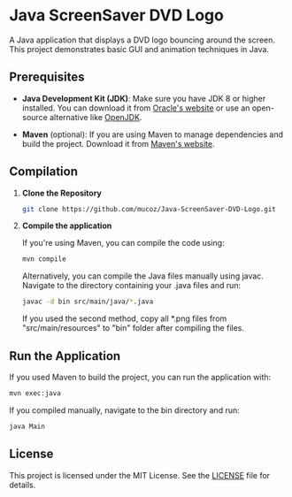 # Java ScreenSaver DVD Logo

A Java application that displays a DVD logo bouncing around the screen. This project demonstrates basic GUI and animation techniques in Java.

## Prerequisites

- **Java Development Kit (JDK)**: Make sure you have JDK 8 or higher installed. You can download it from [Oracle's website](https://www.oracle.com/java/technologies/javase-jdk11-downloads.html) or use an open-source alternative like [OpenJDK](https://openjdk.java.net/).

- **Maven** (optional): If you are using Maven to manage dependencies and build the project. Download it from [Maven's website](https://maven.apache.org/download.cgi).

## Compilation

1. **Clone the Repository**

   ```sh
   git clone https://github.com/mucoz/Java-ScreenSaver-DVD-Logo.git   
    ```

2. **Compile the application**
   
   If you're using Maven, you can compile the code using:

    ```sh
    mvn compile
    ```
   Alternatively, you can compile the Java files manually using javac. Navigate to the directory containing your .java files and run:

   ```sh
   javac -d bin src/main/java/*.java
   ```
   If you used the second method, copy all *.png files from "src/main/resources" to "bin" folder after compiling the files. 
   


## Run the Application
If you used Maven to build the project, you can run the application with:
```sh
mvn exec:java
```
    
    
If you compiled manually, navigate to the bin directory and run:
```sh
java Main
```

## License

This project is licensed under the MIT License. See the [LICENSE](LICENSE) file for details.



